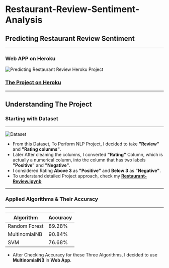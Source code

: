 # **Restaurant-Review-Sentiment-Analysis**
## **Predicting Restaurant Review Sentiment**
---
### Web APP on Heroku

![Predicting Restaurant Review Heroku Project](https://github.com/manthanpatel98/Restaurant-Review-Sentiment-Analysis/blob/master/README-Resources/Restaurant-Review1.gif)

### **[The Project on Heroku](https://restaurantreviewsentiment.herokuapp.com/predict)**
---
## **Understanding The Project**

### **Starting with Dataset**
***
![Dataset](https://github.com/manthanpatel98/Restaurant-Review-Sentiment-Analysis/blob/master/README-Resources/Screenshot%20(96).png)

* From this Dataset, To Perform NLP Project, I decided to take **"Review"** and **"Rating columns"**.
* Later After cleaning the columns, I converted **"Rating"** Column, which is actually a numerical column, into the column that has two labels **"Positive"** and **"Negative"**.
* I considered Rating **Above 3** as **"Positive"** and **Below 3** as **"Negative"**.
* To understand detailed Project approach, check my [**Restaurant-Review.ipynb**](https://github.com/manthanpatel98/Restaurant-Review-Sentiment-Analysis/blob/master/Restaurant-Review.ipynb)
***

### **Applied Algorithms & Their Accuracy**
***
| Algorithm | Accuracy |
| ---    | ---    |
| Random Forest | 89.28% |
| MultinomialNB | 90.84% |
| SVM | 76.68% |

* After Checking Accuracy for these Three Algorithms, I decided to use **MultinomialNB** in **Web App**.
